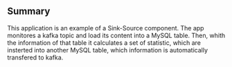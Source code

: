 
## Summary

This application is an example of a Sink-Source component. The app monitores a kafka topic and load its content into a MySQL table. Then, whith the information of that table it calculates a set of statistic, which are insterted into another MySQL table, which information is automatically transfered to kafka. 

